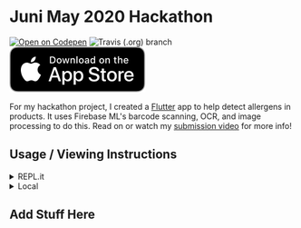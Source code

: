 # Juni May 2020 Hackathon 

[![Open on Codepen](https://img.shields.io/badge/Codepen-ready--to--code-blue?logo=codepen&style=for-the-badge)](https://codepen.io)
![Travis (.org) branch](https://img.shields.io/travis/gideon357/Juni-May-Hackathon/master?style=for-the-badge)
[![Download on the App Store](uploads/Download_on_the_App_Store_Badge_US-UK_RGB_blk_092917.svg)](https://apple.com)

For my hackathon project, I created a [Flutter](flutter.dev) app to help detect allergens in products. It uses Firebase ML's barcode scanning, OCR, and image processing to do this. Read on or watch my [submission video](example.com) for more info!

## Usage / Viewing Instructions
<details>
<summary> REPL.it </summary>
 Unfortunatley, repl doesn't support flutter, but feel free to read the code. Follow the link to the codepen to see it in action. To see the decompiled APK, which is in Java, go to the 'Java' folder. The Dart code is in 'lib/.'
</details>

<details>
  <summary>Local</summary>
  Just clone the repo, cd into the app directory, and flutter run!
</details>

## Add Stuff Here

